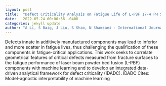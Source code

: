 ```yaml
---
layout: post
title:  "Defect Criticality Analysis on Fatigue Life of L-PBF 17-4 PH Stainless Steel via Machine Learning"
date:   2022-05-24 00:00:36 -0400
categories: jekyll update
author: "A Li, S Baig, J Liu, S Shao, N Shamsaei - International Journal of Fatigue, 2022"
---
```

Defects innate in additively manufactured components may lead to inferior and more scatter in fatigue lives, thus challenging the qualification of these components in fatigue-critical applications. This work seeks to correlate geometrical features of critical defects measured from fracture surfaces to the fatigue performance of laser beam powder bed fusion (L-PBF) components with machine learning and to develop an integrated data-driven analytical framework for defect criticality (IDADC). IDADC  Cites: Model-agnostic interpretability of machine learning